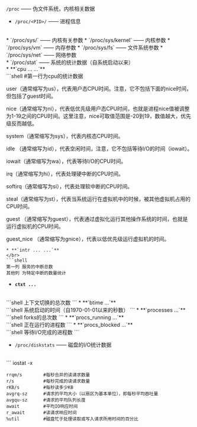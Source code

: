 `/proc` —— 伪文件系统，内核相关数据
* `/proc/<PID>/` —— 进程信息  
</br>
* `/proc/sys/` —— 内核有关参数  
  * `/proc/sys/kernel` —— 内核参数  
  * `/proc/sys/vm` —— 内存参数  
  * `/proc/sys/fs` —— 文件系统参数  
  * `/proc/sys/net` —— 网络参数  
</br>
* `/proc/stat` —— 系统的统计数据（自系统启动以来）
  </br>
  * **`cpu ... ...`**  
  </br>
  ```shell
  #第一行为cpu的统计数据

  user（通常缩写为us），代表用户态CPU时间。注意，它不包括下面的nice时间，但包括了guest时间。

  nice（通常缩写为ni），代表低优先级用户态CPU时间，也就是进程nice值被调整为1-19之间的CPU时间。这里注意，nice可取值范围是-20到19，数值越大，优先级反而越低。

  system（通常缩写为sys），代表内核态CPU时间。

  idle （通常缩写为id），代表空闲时间，注意，它不包括等待I/O的时间（iowait）。

  iowait（通常缩写为wa），代表等待I/O的CPU时间。

  irq（通常缩写为hi），代表处理硬中断的CPU时间。

  softirq（通常缩写为si），代表处理软中断的CPU时间。

  steal（通常缩写为st），代表当系统运行在虚拟机中的时候，被其他虚拟机占用的CPU时间。

  guest （通常缩写为guest），代表通过虚拟化运行其他操作系统的时间，也就是运行虚拟机的CPU时间。

  guest_nice （通常缩写为gnice），代表以低优先级运行虚拟机的时间。
  ```
  * **`intr ... ...`**
  </br>  
  ```shell
  第一列 服务的中断总数
  其他列 为特定中断的数量统计
  ```
  * **`ctxt ...`**  
  </br>
  ```shell
  上下文切换的总次数
  ```
  * **`btime ...`**  
  </br>
  ```shell
  系统启动的时间（自1970-01-01以来的秒数）
  ```
  * **`processes ...`**  
  </br>
  ```shell
  forks的总次数
  ```
  * **`procs_running ...`**  
  </br>
  ```shell
  正在运行的进程数
  ```
  * **`procs_blocked ...`**  
  </br>
  ```shell
  等待I/O完成的进程数
  ```
</br>

* `/proc/diskstats` —— 磁盘的I/O统计数据
</br>
  ```
  iostat -x

    rrqm/s        #每秒合并的读请求数量
    r/s           #每秒完成的读请求数量
    rKB/s         #每秒读多少KB
    avgrq-sz      #请求的平均大小（以扇区为基本单位），即每秒平均吞吐量
    avgqu-sz      #请求的平均队列长度
    await         #平均IO响应时间
    r_await       #读请求响应时间
    %util         #磁盘忙于处理读取或写入请求所用时间的百分比
  ```
